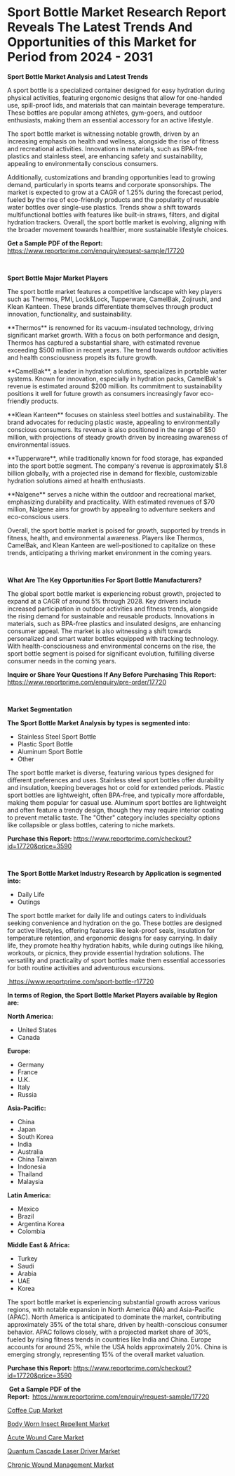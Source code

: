 <p><h1>Sport Bottle Market Research Report Reveals The Latest Trends And Opportunities of this Market for Period from 2024 - 2031</h1></p><p><strong>Sport Bottle Market Analysis and Latest Trends</strong></p>
<p><p>A sport bottle is a specialized container designed for easy hydration during physical activities, featuring ergonomic designs that allow for one-handed use, spill-proof lids, and materials that can maintain beverage temperature. These bottles are popular among athletes, gym-goers, and outdoor enthusiasts, making them an essential accessory for an active lifestyle.</p><p>The sport bottle market is witnessing notable growth, driven by an increasing emphasis on health and wellness, alongside the rise of fitness and recreational activities. Innovations in materials, such as BPA-free plastics and stainless steel, are enhancing safety and sustainability, appealing to environmentally conscious consumers. </p><p>Additionally, customizations and branding opportunities lead to growing demand, particularly in sports teams and corporate sponsorships. The market is expected to grow at a CAGR of 1.25% during the forecast period, fueled by the rise of eco-friendly products and the popularity of reusable water bottles over single-use plastics. Trends show a shift towards multifunctional bottles with features like built-in straws, filters, and digital hydration trackers. Overall, the sport bottle market is evolving, aligning with the broader movement towards healthier, more sustainable lifestyle choices.</p></p>
<p><strong>Get a Sample PDF of the Report:&nbsp;</strong> <a href="https://www.reportprime.com/enquiry/request-sample/17720?utm_campaign=40&utm_medium=2&utm_source=Github&utm_content=ia&utm_term=20112024&utm_id=sport-bottle">https://www.reportprime.com/enquiry/request-sample/17720</a></p>
<p>&nbsp;</p>
<p><strong>Sport Bottle Major Market Players</strong></p>
<p><p>The sport bottle market features a competitive landscape with key players such as Thermos, PMI, Lock&Lock, Tupperware, CamelBak, Zojirushi, and Klean Kanteen. These brands differentiate themselves through product innovation, functionality, and sustainability.</p><p>**Thermos** is renowned for its vacuum-insulated technology, driving significant market growth. With a focus on both performance and design, Thermos has captured a substantial share, with estimated revenue exceeding $500 million in recent years. The trend towards outdoor activities and health consciousness propels its future growth.</p><p>**CamelBak**, a leader in hydration solutions, specializes in portable water systems. Known for innovation, especially in hydration packs, CamelBak's revenue is estimated around $200 million. Its commitment to sustainability positions it well for future growth as consumers increasingly favor eco-friendly products.</p><p>**Klean Kanteen** focuses on stainless steel bottles and sustainability. The brand advocates for reducing plastic waste, appealing to environmentally conscious consumers. Its revenue is also positioned in the range of $50 million, with projections of steady growth driven by increasing awareness of environmental issues.</p><p>**Tupperware**, while traditionally known for food storage, has expanded into the sport bottle segment. The company's revenue is approximately $1.8 billion globally, with a projected rise in demand for flexible, customizable hydration solutions aimed at health enthusiasts.</p><p>**Nalgene** serves a niche within the outdoor and recreational market, emphasizing durability and practicality. With estimated revenues of $70 million, Nalgene aims for growth by appealing to adventure seekers and eco-conscious users.</p><p>Overall, the sport bottle market is poised for growth, supported by trends in fitness, health, and environmental awareness. Players like Thermos, CamelBak, and Klean Kanteen are well-positioned to capitalize on these trends, anticipating a thriving market environment in the coming years.</p></p>
<p>&nbsp;</p>
<p><strong>What Are The Key Opportunities For Sport Bottle Manufacturers?</strong></p>
<p><p>The global sport bottle market is experiencing robust growth, projected to expand at a CAGR of around 5% through 2028. Key drivers include increased participation in outdoor activities and fitness trends, alongside the rising demand for sustainable and reusable products. Innovations in materials, such as BPA-free plastics and insulated designs, are enhancing consumer appeal. The market is also witnessing a shift towards personalized and smart water bottles equipped with tracking technology. With health-consciousness and environmental concerns on the rise, the sport bottle segment is poised for significant evolution, fulfilling diverse consumer needs in the coming years.</p></p>
<p><strong>Inquire or Share Your Questions If Any Before Purchasing This Report:</strong> <a href="https://www.reportprime.com/enquiry/pre-order/17720?utm_campaign=40&utm_medium=2&utm_source=Github&utm_content=ia&utm_term=20112024&utm_id=sport-bottle">https://www.reportprime.com/enquiry/pre-order/17720</a></p>
<p>&nbsp;</p>
<p><strong>Market Segmentation</strong></p>
<p><strong>The Sport Bottle Market Analysis by types is segmented into:</strong></p>
<p><ul><li>Stainless Steel Sport Bottle</li><li>Plastic Sport Bottle</li><li>Aluminum Sport Bottle</li><li>Other</li></ul></p>
<p><p>The sport bottle market is diverse, featuring various types designed for different preferences and uses. Stainless steel sport bottles offer durability and insulation, keeping beverages hot or cold for extended periods. Plastic sport bottles are lightweight, often BPA-free, and typically more affordable, making them popular for casual use. Aluminum sport bottles are lightweight and often feature a trendy design, though they may require interior coating to prevent metallic taste. The "Other" category includes specialty options like collapsible or glass bottles, catering to niche markets.</p></p>
<p><strong>Purchase this Report:&nbsp;</strong><a href="https://www.reportprime.com/checkout?id=17720&price=3590&utm_campaign=40&utm_medium=2&utm_source=Github&utm_content=ia&utm_term=20112024&utm_id=sport-bottle">https://www.reportprime.com/checkout?id=17720&price=3590</a></p>
<p>&nbsp;</p>
<p><strong>The Sport Bottle Market Industry Research by Application is segmented into:</strong></p>
<p><ul><li>Daily Life</li><li>Outings</li></ul></p>
<p><p>The sport bottle market for daily life and outings caters to individuals seeking convenience and hydration on the go. These bottles are designed for active lifestyles, offering features like leak-proof seals, insulation for temperature retention, and ergonomic designs for easy carrying. In daily life, they promote healthy hydration habits, while during outings like hiking, workouts, or picnics, they provide essential hydration solutions. The versatility and practicality of sport bottles make them essential accessories for both routine activities and adventurous excursions.</p></p>
<p><a href="https://www.reportprime.com/sport-bottle-r17720?utm_campaign=40&utm_medium=2&utm_source=Github&utm_content=ia&utm_term=20112024&utm_id=sport-bottle">&nbsp;https://www.reportprime.com/sport-bottle-r17720</a></p>
<p><strong>In terms of Region, the Sport Bottle Market Players available by Region are:</strong></p>
<p>
    <p> <strong> North America: </strong>
        <ul>
            <li>United States</li>
            <li>Canada</li>
        </ul>
        </p> 
    <p> <strong> Europe: </strong>
        <ul>
            <li>Germany</li>
            <li>France</li>
            <li>U.K.</li>
            <li>Italy</li>
            <li>Russia</li>
        </ul>
        </p> 
    <p> <strong> Asia-Pacific: </strong>
        <ul>
            <li>China</li>
            <li>Japan</li>
            <li>South Korea</li>
            <li>India</li>
            <li>Australia</li>
            <li>China Taiwan</li>
            <li>Indonesia</li>
            <li>Thailand</li>
            <li>Malaysia</li>
        </ul>
        </p> 
    <p> <strong> Latin America: </strong>
        <ul>
            <li>Mexico</li>
            <li>Brazil</li>
            <li>Argentina Korea</li>
            <li>Colombia</li>
        </ul>
        </p> 
    <p> <strong> Middle East & Africa: </strong>
        <ul>
            <li>Turkey</li>
            <li>Saudi</li>
            <li>Arabia</li>
            <li>UAE</li>
            <li>Korea</li>
        </ul>
    </p>
    </p>
<p><p>The sport bottle market is experiencing substantial growth across various regions, with notable expansion in North America (NA) and Asia-Pacific (APAC). North America is anticipated to dominate the market, contributing approximately 35% of the total share, driven by health-conscious consumer behavior. APAC follows closely, with a projected market share of 30%, fueled by rising fitness trends in countries like India and China. Europe accounts for around 25%, while the USA holds approximately 20%. China is emerging strongly, representing 15% of the overall market valuation.</p></p>
<p><strong>Purchase this Report: </strong><a href="https://www.reportprime.com/checkout?id=17720&price=3590&utm_campaign=40&utm_medium=2&utm_source=Github&utm_content=ia&utm_term=20112024&utm_id=sport-bottle">https://www.reportprime.com/checkout?id=17720&price=3590</a></p>
<p>&nbsp;<strong>Get a Sample PDF of the Report:&nbsp;&nbsp;</strong><a href="https://www.reportprime.com/enquiry/request-sample/17720?utm_campaign=40&utm_medium=2&utm_source=Github&utm_content=ia&utm_term=20112024&utm_id=sport-bottle">https://www.reportprime.com/enquiry/request-sample/17720</a></p>
<p><strong></strong></p>
<p><p><a href="https://github.com/petbigbeepjn/Market-Research-Report-List-1/blob/main/coffee-cup-market.md?utm_campaign=40&utm_medium=2&utm_source=Github&utm_content=ia&utm_term=20112024&utm_id=sport-bottle">Coffee Cup Market</a></p><p><a href="https://github.com/NasrinKhan99/Market-Research-Report-List-1/blob/main/body-worn-insect-repellent-market.md?utm_campaign=40&utm_medium=2&utm_source=Github&utm_content=ia&utm_term=20112024&utm_id=sport-bottle">Body Worn Insect Repellent Market</a></p><p><a href="https://issuu.com/reportprime-2/docs/acute-wound-care-market-size-2030.p_362db8784e7846?utm_campaign=40&utm_medium=2&utm_source=Github&utm_content=ia&utm_term=20112024&utm_id=sport-bottle">Acute Wound Care Market</a></p><p><a href="https://www.linkedin.com/pulse/global-quantum-cascade-laser-driver-market-exploring-share-zrd3f?utm_campaign=40&utm_medium=2&utm_source=Github&utm_content=ia&utm_term=20112024&utm_id=sport-bottle">Quantum Cascade Laser Driver Market</a></p><p><a href="https://issuu.com/reportprime-2/docs/chronic-wound-management-market-siz_8f11858ba68480?utm_campaign=40&utm_medium=2&utm_source=Github&utm_content=ia&utm_term=20112024&utm_id=sport-bottle">Chronic Wound Management Market</a></p></p>